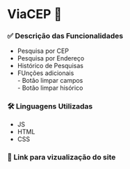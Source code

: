 # ViaCEP 📍

### ✅ Descrição das Funcionalidades
<ul>
  <li>Pesquisa por CEP</li>
  <li>Pesquisa por Endereço</li>
  <li>Histórico de Pesquisas</li>
  <li>FUnções adicionais<br>
      - Botão limpar campos <br>
      - Botão limpar hisórico <br>
  </li>
</ul>

### 🛠️ Linguagens Utilizadas
<ul>
  <li>JS</li>
  <li>HTML</li>
  <li>CSS</li>
</ul>

### 👀 Link para vizualização do site

